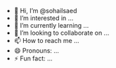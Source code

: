 - 👋 Hi, I’m @sohailsaed
- 👀 I’m interested in ...
- 🌱 I’m currently learning ...
- 💞️ I’m looking to collaborate on ...
- 📫 How to reach me ...
- 😄 Pronouns: ...
- ⚡ Fun fact: ...

<!---
sohailsaed/sohailsaed is a ✨ special ✨ repository because its `README.md` (this file) appears on your GitHub profile.
You can click the Preview link to take a look at your changes.
--->
